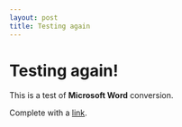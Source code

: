 ```yaml
---
layout: post
title: Testing again
---
```

Testing again!
=====================
This is a test of **Microsoft Word** conversion.

Complete with a [link](http://www.google.com/).
